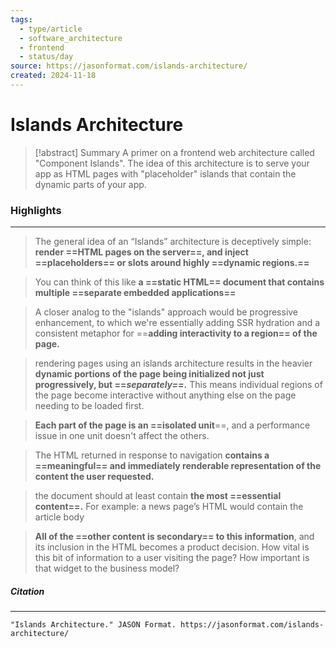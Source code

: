 ```yaml
---
tags:
  - type/article
  - software_architecture
  - frontend
  - status/day
source: https://jasonformat.com/islands-architecture/
created: 2024-11-18
---
```

# Islands Architecture

> [!abstract] Summary
> A primer on a frontend web architecture called "Component Islands". The idea of this architecture is to serve your app as HTML pages with "placeholder" islands that contain the dynamic parts of your app.
### Highlights
---
> The general idea of an “Islands” architecture is deceptively simple: **render ==HTML pages on the server==, and inject ==placeholders== or slots around highly ==dynamic regions.==**

> You can think of this like **a ==static HTML== document that contains multiple ==separate embedded applications==**

> A closer analog to the "islands" approach would be progressive enhancement, to which we're essentially adding SSR hydration and a consistent metaphor for ==**adding interactivity to a region== of the page.**

> rendering pages using an islands architecture results in the heavier **dynamic portions of the page being initialized not just progressively, but ==_separately==_.** This means individual regions of the page become interactive without anything else on the page needing to be loaded first.

> **Each part of the page is an ==isolated unit**==, and a performance issue in one unit doesn't affect the others.

> The HTML returned in response to navigation **contains a ==meaningful== and immediately renderable representation of the content the user requested.**

> the document should at least contain **the most ==essential content==.** For example: a news page’s HTML would contain the article body

> **All of the ==other content is secondary== to this information**, and its inclusion in the HTML becomes a product decision. How vital is this bit of information to a user visiting the page? How important is that widget to the business model?
##### **Citation**
---
```
"Islands Architecture." JASON Format. https://jasonformat.com/islands-architecture/
```